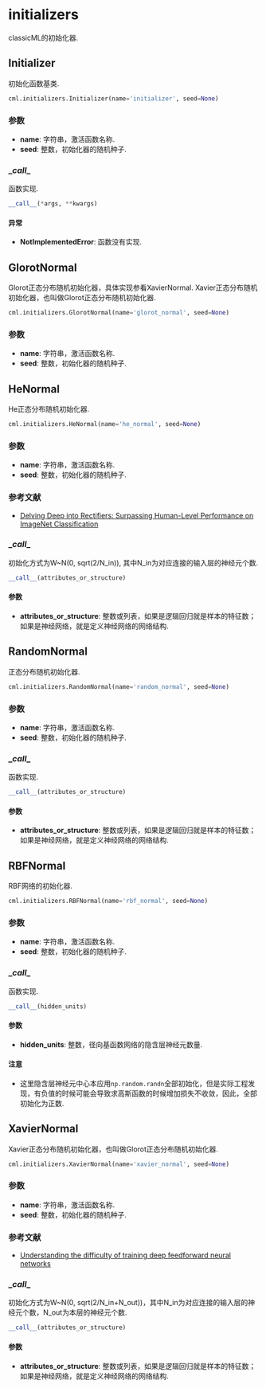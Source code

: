 # initializers

classicML的初始化器.

## Initializer

初始化函数基类.

```python
cml.initializers.Initializer(name='initializer', seed=None)
```

### 参数

* <b>name</b>: 字符串，激活函数名称.
* <b>seed</b>: 整数，初始化器的随机种子.

### \__call__

函数实现.

```python
__call__(*args, **kwargs)
```

#### 异常

* <b>NotImplementedError</b>: 函数没有实现.

## GlorotNormal

Glorot正态分布随机初始化器，具体实现参看XavierNormal. Xavier正态分布随机初始化器，也叫做Glorot正态分布随机初始化器.

```python
cml.initializers.GlorotNormal(name='glorot_normal', seed=None)
```

### 参数

- <b>name</b>: 字符串，激活函数名称.
- <b>seed</b>: 整数，初始化器的随机种子.

## HeNormal

He正态分布随机初始化器.

```python
cml.initializers.HeNormal(name='he_normal', seed=None)
```

### 参数

* <b>name</b>: 字符串，激活函数名称.
* <b>seed</b>: 整数，初始化器的随机种子.

###  参考文献

* [Delving Deep into Rectifiers: Surpassing Human-Level Performance on ImageNet Classification](https://www.cv-foundation.org/openaccess/content_iccv_2015/html/He_Delving_Deep_into_ICCV_2015_paper.html) 

### \__call__

初始化方式为W~N(0, sqrt(2/N_in)), 其中N_in为对应连接的输入层的神经元个数.

```python
__call__(attributes_or_structure)
```

#### 参数

* <b>attributes_or_structure</b>: 整数或列表，如果是逻辑回归就是样本的特征数；如果是神经网络，就是定义神经网络的网络结构.

## RandomNormal

正态分布随机初始化器.

```python
cml.initializers.RandomNormal(name='random_normal', seed=None)
```

### 参数

* <b>name</b>: 字符串，激活函数名称.
* <b>seed</b>: 整数，初始化器的随机种子.

### \__call__

函数实现.

```python
__call__(attributes_or_structure)
```

#### 参数

* <b>attributes_or_structure</b>: 整数或列表，如果是逻辑回归就是样本的特征数；如果是神经网络，就是定义神经网络的网络结构.

## RBFNormal

RBF网络的初始化器.

```python
cml.initializers.RBFNormal(name='rbf_normal', seed=None)
```

### 参数

* <b>name</b>: 字符串，激活函数名称.
* <b>seed</b>: 整数，初始化器的随机种子.

### \__call__

函数实现.

```python
__call__(hidden_units)
```

#### 参数

* <b>hidden_units</b>: 整数，径向基函数网络的隐含层神经元数量.

#### 注意

* 这里隐含层神经元中心本应用```np.random.randn```全部初始化，但是实际工程发现，有负值的时候可能会导致求高斯函数的时候增加损失不收敛，因此，全部初始化为正数.

## XavierNormal

Xavier正态分布随机初始化器，也叫做Glorot正态分布随机初始化器.

```python
cml.initializers.XavierNormal(name='xavier_normal', seed=None)
```

### 参数

* <b>name</b>: 字符串，激活函数名称.
* <b>seed</b>: 整数，初始化器的随机种子.

###  参考文献

* [Understanding the difficulty of training deep feedforward neural networks](https://proceedings.mlr.press/v9/glorot10a.html)

### \__call__

初始化方式为W~N(0, sqrt(2/N_in+N_out))，其中N_in为对应连接的输入层的神经元个数，N_out为本层的神经元个数.

```python
__call__(attributes_or_structure)
```

#### 参数

* <b>attributes_or_structure</b>: 整数或列表，如果是逻辑回归就是样本的特征数；如果是神经网络，就是定义神经网络的网络结构.